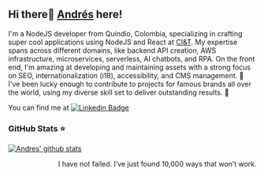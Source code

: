 
## Hi there👋 [Andrés](https://github.com/andresllinasr) here!  
<!--
<table align="right">
 <tr><td><a href="README_es.md"><img src="images/es-flag.png" height="10"> Español</a></td></tr>
 <tr><td><a href="README.md"><img src="images/us-flag.png" height="10"> English</a></td></tr>
 <tr><td><a href="README_fr.md"><img src="images/fr-flag.png" height="10"> Français</a></td></tr>
</table>
-->

I'm a NodeJS developer from Quindío, Colombia, specializing in crafting super cool applications using NodeJS and React at [CI&T](https://ciandt.com/).
My expertise spans across different domains, like backend API creation, AWS infrastructure, microservices, serverless, AI chatbots, and RPA. On the front end, I'm amazing at developing and maintaining assets with a strong focus on SEO, internationalization (i18), accessibility, and CMS management. 🌟 I've been lucky enough to contribute to projects for famous brands all over the world, using my diverse skill set to deliver outstanding results. 🚀

You can find me at [![Linkedin Badge](https://img.shields.io/badge/-Andrés%20Llinás-blue?style=flat-square&logo=Linkedin&logoColor=white&link=https://www.https://www.linkedin.com/in/andresllinasr/)](https://www.linkedin.com/in/andresllinasr/) 

### GitHub Stats ⭐
[![Andres' github stats](https://github-readme-stats.vercel.app/api?username=andresllinasr&show_icons=true)](https://github.com/anuraghazra/github-readme-stats)

<div  style="text-align: right">I have not failed. I’ve just found 10,000 ways that won’t work. </div>
